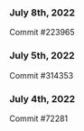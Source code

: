 ### July 8th, 2022

Commit #223965

### July 5th, 2022

Commit #314353


### July 4th, 2022

Commit #72281
